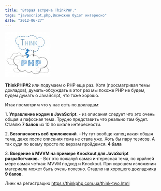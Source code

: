 ```yaml
---
title: "Вторая встреча ThinkPHP."
tags: "javascript,php,Возможно будет интересно"
date: "2012-06-27"
---
```


![](images/thinkphp-big-q-150x150.jpg "thinkphp-big-q")

**ThinkPHP#2** или подумаем о PHP еще раз. Хотя (просматривая темы докладов), думать-обсуждать в этот раз мы похоже PHP не будем, будем думать о JavaScript, что тоже хорошо.

Итак посмотрим что у нас есть по докладам:

1\. **Управление кодом в JavaScript**. - из описания следует что это очень общая и пафосная тема. Трудно представить что реально там будет.  Ставлю **7 балов** из 10 по шкале интересности.

2\. **Безопасность веб приложений**. - Ну тут вообще капец какая общая тема, даже после описания тема не стала уже. Хоть бы пару тезисов. А так судя по всему просто по верхам пройдемся. **4 бала**

3\. **Введение в MVVM на примере Knockout для JavaScript разработчиков.** - Вот это пожалуй самая интересная тема, по крайней мере самая четкая: MVVM подход и Knockout. При хорошем изложении материала может быть очень полезно. Ставлю на хорошего докладчика **9 балов**.

Линк на регистрацию https://thinkphp.com.ua/think-two.html
